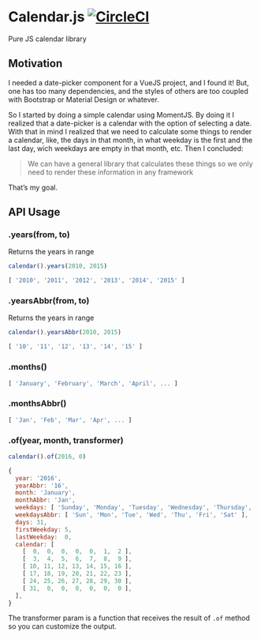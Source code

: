 # Calendar.js [![CircleCI](https://circleci.com/gh/igor-ribeiro/calendar-js.svg?style=shield&circle-token=:circle-token)](https://circleci.com/gh/igor-ribeiro/calendar-js)

Pure JS calendar library

## Motivation

I needed a date-picker component for a VueJS project, and I found it! But, one has too many dependencies, and the styles of others are too coupled with Bootstrap or Material Design or whatever.

So I started by doing a simple calendar using MomentJS. By doing it I realized that a date-picker is a calendar with the option of selecting a date. With that in mind I realized that we need to calculate some things to render a calendar, like, the days in that month, in what weekday is the first and the last day, wich weekdays are empty in that month, etc. Then I concluded:

> We can have a general library that calculates these things so we only need to render these information in any framework

That’s my goal.

## API Usage


### .years(from, to)
Returns the years in range
```js
calendar().years(2010, 2015)

[ '2010', '2011', '2012', '2013', '2014', '2015' ]
```

### .yearsAbbr(from, to)
Returns the years in range
```js
calendar().yearsAbbr(2010, 2015)

[ '10', '11', '12', '13', '14', '15' ]
```

### .months()
```js
[ 'January', 'February', 'March', 'April', ... ]
```

### .monthsAbbr()
```js
[ 'Jan', 'Feb', 'Mar', 'Apr', ... ]
```

### .of(year, month, transformer)
```js
calendar().of(2016, 0)

{
  year: '2016',
  yearAbbr: '16',
  month: 'January',
  monthAbbr: 'Jan',
  weekdays: [ 'Sunday', 'Monday', 'Tuesday', 'Wednesday', 'Thursday', 'Friday', 'Saturday' ],
  weekdaysAbbr: [ 'Sun', 'Mon', 'Tue', 'Wed', 'Thu', 'Fri', 'Sat' ],
  days: 31,
  firstWeekday: 5,
  lastWeekday:  0,
  calendar: [
    [  0,  0,  0,  0,  0,  1,  2 ],
    [  3,  4,  5,  6,  7,  8,  9 ],
    [ 10, 11, 12, 13, 14, 15, 16 ],
    [ 17, 18, 19, 20, 21, 22, 23 ],
    [ 24, 25, 26, 27, 28, 29, 30 ],
    [ 31,  0,  0,  0,  0,  0,  0 ],
  ],
}
```

The transformer param is a function that receives the result of `.of` method so you can customize the output.
